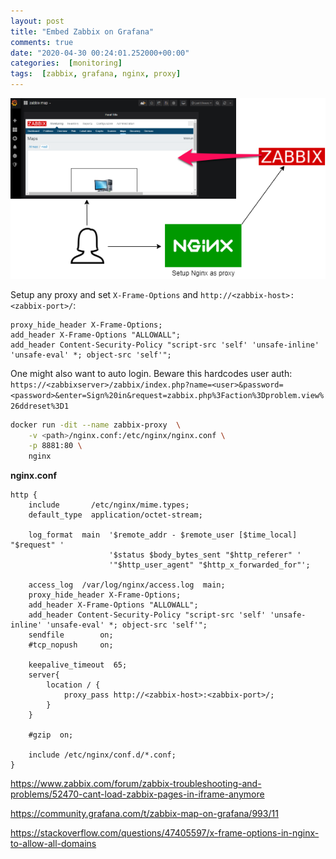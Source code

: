 ```yaml
---
layout: post
title: "Embed Zabbix on Grafana"
comments: true
date: "2020-04-30 00:24:01.252000+00:00"
categories:  [monitoring]
tags:  [zabbix, grafana, nginx, proxy]
---
```




![](/assets/img/os-pXeavt_2940b2d80fb724c2e358c23fdb25d324.png)

Setup any proxy and set `X-Frame-Options` and `http://<zabbix-host>:<zabbix-port>/`:
```nginx
proxy_hide_header X-Frame-Options;
add_header X-Frame-Options "ALLOWALL";
add_header Content-Security-Policy "script-src 'self' 'unsafe-inline' 'unsafe-eval' *; object-src 'self'";
```

One might also want to auto login. Beware this hardcodes user auth:
`https://<zabbixserver>/zabbix/index.php?name=<user>&password=<password>&enter=Sign%20in&request=zabbix.php%3Faction%3Dproblem.view%26ddreset%3D1`

```bash
docker run -dit --name zabbix-proxy  \
    -v <path>/nginx.conf:/etc/nginx/nginx.conf \
    -p 8881:80 \
    nginx
```

**nginx.conf**
```nginx
http {
    include       /etc/nginx/mime.types;
    default_type  application/octet-stream;

    log_format  main  '$remote_addr - $remote_user [$time_local] "$request" '
                      '$status $body_bytes_sent "$http_referer" '
                      '"$http_user_agent" "$http_x_forwarded_for"';

    access_log  /var/log/nginx/access.log  main;
    proxy_hide_header X-Frame-Options;
    add_header X-Frame-Options "ALLOWALL";
    add_header Content-Security-Policy "script-src 'self' 'unsafe-inline' 'unsafe-eval' *; object-src 'self'";
    sendfile        on;
    #tcp_nopush     on;

    keepalive_timeout  65;
    server{
        location / {
            proxy_pass http://<zabbix-host>:<zabbix-port>/;
        }
    }

    #gzip  on;

    include /etc/nginx/conf.d/*.conf;
}
```

https://www.zabbix.com/forum/zabbix-troubleshooting-and-problems/52470-cant-load-zabbix-pages-in-iframe-anymore

https://community.grafana.com/t/zabbix-map-on-grafana/993/11

https://stackoverflow.com/questions/47405597/x-frame-options-in-nginx-to-allow-all-domains